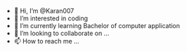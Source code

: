 - 👋 Hi, I’m @Karan007
- 👀 I’m interested in coding 
- 🌱 I’m currently learning Bachelor of computer application 
- 💞️ I’m looking to collaborate on ...
- 📫 How to reach me ...

<!---
Karan007/Karan007 is a ✨ special ✨ repository because its `README.md` (this file) appears on your GitHub profile.
You can click the Preview link to take a look at your changes.
--->
